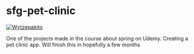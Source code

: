 # sfg-pet-clinic



[![Wytzepakito](https://circleci.com/gh/Wytzepakito/sfg-pet-clinic.svg?style=svg&circle-token=dcc1804aff7d6a4474dd772b4ffe153604fcdc17)](https://app.circleci.com/pipelines/github/Wytzepakito/sfg-pet-clinic)


One of the projects made in the course about spring on Udemy. Creating a pet clinic app. Will finish this in hopefully a few months
